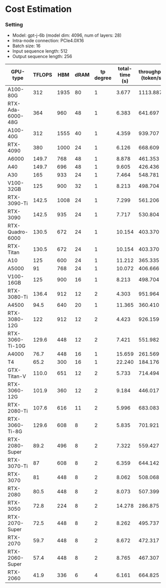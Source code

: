 # Cost Estimation
### Setting
- Model: gpt-j-6b (model dim: 4096, num of layers: 28)
- Intra-node connection: PCIe4.0X16
- Batch size: 16
- Input sequence length: 512
- Output sequence length: 256

| GPU-type  | TFLOPS  | HBM | dRAM  | tp degree | total-time (s) | throughput (token/s) |
|----|----|----|----|----|----|----|
|A100-80G|312|1935|80|1|3.677|1113.887|
|RTX-Ada-6000-48G|364|960|48|1|6.383|641.697|
|A100-40G|312|1555|40|1|4.359|939.707|
|RTX-4090|380|1000|24|1|6.126|668.609|
|A6000|149.7|768|48|1|8.878|461.353|
|A40|149.7|696|48|1|9.605|426.436|
|A30|165|933|24|1|7.464|548.781|
|V100-32GB|125|900|32|1|8.213|498.704|
|RTX-3090-Ti|142.5|1008|24|1|7.299|561.206|
|RTX-3090|142.5|935|24|1|7.717|530.804|
|RTX-Quadro-6000|130.5|672|24|1|10.154|403.370|
|RTX-Titan|130.5|672|24|1|10.154|403.370|
|A10|125|600|24|1|11.212|365.335|
|A5000|91|768|24|1|10.072|406.666|
|V100-16GB|125|900|16|1|8.213|498.704|
|RTX-3080-Ti|136.4|912|12|2|4.303|951.964|
|A4500|94.5|640|20|1|11.365|360.410|
|RTX-3080-12G|122|912|12|2|4.423|926.159|
|RTX-3060-Ti-10G|129.6|448|12|2|7.421|551.982|
|A4000|76.7|448|16|1|15.659|261.569|
|T4|65.2|300|16|1|22.240|184.176|
|GTX-Titan-V|110.0|651|12|2|5.733|714.494|
|RTX-3060-12G|101.9|360|12|2|9.184|446.017|
|RTX-2080-Ti|107.6|616|11|2|5.996|683.083|
|RTX-3060-Ti-8G|129.6|608|8|2|5.835|701.921|
|RTX-2080-Super|89.2|496|8|2|7.322|559.427|
|RTX-3070-Ti|87|608|8|2|6.359|644.142|
|RTX-3070|81|448|8|2|8.062|508.068|
|RTX-2080|80.5|448|8|2|8.073|507.399|
|RTX-3050|72.8|224|8|2|14.278|286.875|
|RTX-2070-Super|72.5|448|8|2|8.262|495.737|
|RTX-2070|59.7|448|8|2|8.672|472.317|
|RTX-2060-Super|57.4|448|8|2|8.765|467.307|
|RTX-2060|41.9|336|6|4|6.161|664.825|

